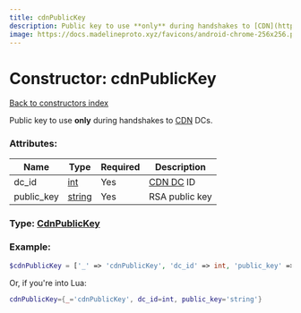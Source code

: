 ```yaml
---
title: cdnPublicKey
description: Public key to use **only** during handshakes to [CDN](https://core.telegram.org/cdn) DCs.
image: https://docs.madelineproto.xyz/favicons/android-chrome-256x256.png
---
```

# Constructor: cdnPublicKey  
[Back to constructors index](index.md)



Public key to use **only** during handshakes to [CDN](https://core.telegram.org/cdn) DCs.

### Attributes:

| Name     |    Type       | Required | Description |
|----------|---------------|----------|-------------|
|dc\_id|[int](../types/int.md) | Yes|[CDN DC](https://core.telegram.org/cdn) ID|
|public\_key|[string](../types/string.md) | Yes|RSA public key|



### Type: [CdnPublicKey](../types/CdnPublicKey.md)


### Example:

```php
$cdnPublicKey = ['_' => 'cdnPublicKey', 'dc_id' => int, 'public_key' => 'string'];
```  


Or, if you're into Lua:

```lua
cdnPublicKey={_='cdnPublicKey', dc_id=int, public_key='string'}

```


